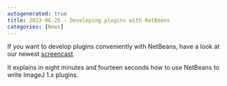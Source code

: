 ```yaml
---
autogenerated: true
title: 2013-06-25 - Developing plugins with NetBeans
categories: [News]
---
```


If you want to develop plugins conveniently with NetBeans, have a look at our newest [screencast](https://www.youtube.com/watch?v=Ac-6gJ2eRb0).

It explains in eight minutes and fourteen seconds how to use NetBeans to write ImageJ 1.x plugins.



